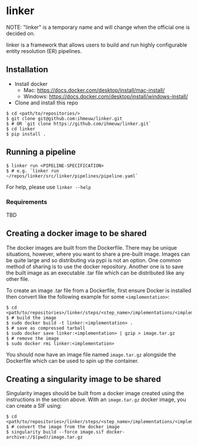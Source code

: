 # linker

NOTE: "linker" is a temporary name and will change when the official one is
decided on.

linker is a framework that allows users to build and run highly configurable
entity resolution (ER) pipelines.

## Installation

- Install docker
    - Mac: https://docs.docker.com/desktop/install/mac-install/
    - Windows: https://docs.docker.com/desktop/install/windows-install/
- Clone and install this repo
```
$ cd <path/to/repositories/>
$ git clone git@github.com:ihmeuw/linker.git
$ # OR `git clone https://github.com/ihmeuw/linker.git`
$ cd linker
$ pip install .
```

## Running a pipeline

```
$ linker run <PIPELINE-SPECIFICATION>
$ # e.g. `linker run ~/repos/linker/src/linker/pipelines/pipeline.yaml`
```

For help, please use `linker --help`

### Requirements

TBD

## Creating a docker image to be shared

The docker images are built from the Dockerfile. There may be unique situations,
however, where you want to share a pre-built image. Images can be quite large and so distributing via pypi is not an option. One common method of sharing is to use the docker repository. Another one is to save the built image as an executable .tar file which can be distributed like any other file.

To create an image .tar file from a Dockerfile, first ensure Docker is installed
then convert like the following example for some `<implementation>`:

```
$ cd <path/to/repositories>/linker/steps/<step_name>/implementations/<implementation>
$ # build the image
$ sudo docker build -t linker:<implementation> .
$ # save as compressed tarball
$ sudo docker save linker:<implementation> | gzip > image.tar.gz
$ # remove the image
$ sudo docker rmi linker:<implementation>
```

You should now have an image file named `image.tar.gz` alongside the Dockerfile 
which can be used to spin up the container.


## Creating a singularity image to be shared

Singularity images should be built from a docker image created using the
instructions in the section above. With an `image.tar.gz` docker image,
you can create a SIF using:

```
$ cd <path/to/repositories>/linker/steps/<step_name>/implementations/<implementation>
$ # convert the image from the docker image
$ singularity build --force image.sif docker-archive://$(pwd)/image.tar.gz
```
